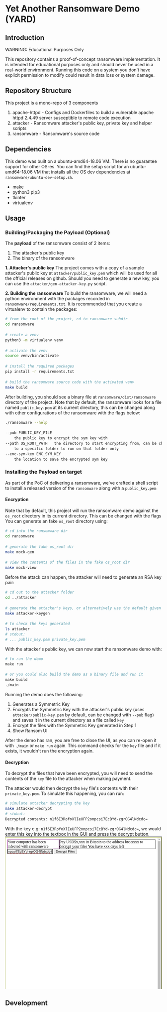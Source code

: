 # Yet Another Ransomware Demo (YARD)

## Introduction
WARNING: Educational Purposes Only

This repository contains a proof-of-concept ransomware implementation. It is intended for educational purposes only and should never be used in a real-world environment. 
Running this code on a system you don't have explicit permission to modify could result in data loss or system damage.

## Repository Structure
This project is a mono-repo of 3 components
1. apache-httpd - Configs and Dockerfiles to build a vulnerable apache httpd 2.4.49 server susceptible to remote code execution
2. attacker - Ransomware attacker's public key, private key and helper scripts
3. ransomware - Ransomware's source code

## Dependencies
This demo was built on a ubuntu-amd64-18.06 VM. There is no guarantee support for other OS-es.
You can find the setup script for an ubuntu-amd64-18.06 VM that installs all the OS dev dependencies at `ransomware/ubuntu-dev-setup.sh`.
- make
- python3 pip3
- tkinter
- virtualenv


## Usage

### Building/Packaging the Payload (Optional)
The **payload** of the ransomware consist of 2 items:
1. The attacker's public key
2. The binary of the ransomware

**1. Attacker's public key**
The project comes with a copy of a sample attacker's public key at `attacker/public_key.pem` which will be used for all the official releases on github.
Should you need to generate a new key, you can use the `attacker/gen-attacker-key.py` script.

**2. Building the ransomware**
To build the ransomware, we will need a python environment with the packages recorded in `ransomware/requirements.txt`.
It is recommended that you create a virtualenv to contain the packages:
```sh
# from the root of the project, cd to ransomware subdir
cd ransomware

# create a venv
python3 -m virtualenv venv

# activate the venv
source venv/bin/activate

# install the required packages
pip install -r requirements.txt

# build the ransomware source code with the activated venv
make build
```

After building, you should see a binary file at `ransomware/dist/ransomware` directory of the project.
Note that by default, the ransomware looks for a file named `public_key.pem` at its current directory, this can be changed along with other configurations of the ransomware with the flags below:
```sh
./ransomware --help

--pub PUBLIC_KEY_FILE
	the public key to encrypt the sym key with
--path OS_ROOT_PATH   the directory to start encrypting from, can be changed
	to a specific folder to run on that folder only
--enc-sym-key ENC_SYM_KEY
	the location to save the encrypted sym key
```

### Installing the Payload on target
As part of the PoC of delivering a ransomware, we've crafted a shell script to install a released version of the `ransomware` along with a `public_key.pem`


#### Encryption
Note that by default, this project will run the ransomware demo against the `os_root` directory in its current directory.
This can be changed with the flags 
You can generate an fake `os_root` directory using:
```sh
# cd into the ransomware dir
cd ransomware

# generate the fake os_root dir
make mock-gen

# view the contents of the files in the fake os_root dir
make mock-view
```

Before the attack can happen, the attacker will need to generate an RSA key pair:
```sh
# cd out to the attacker folder
cd ../attacker

# generate the attacker's keys, or alternatively use the default given keys in the repo
make attacker-keygen

# to check the keys generated
ls attacker
# stdout:
# ... public_key.pem private_key.pem
```

With the attacker's public key, we can now start the ransomware demo with:
```s
# to run the demo
make run

# or you could also build the demo as a binary file and run it
make build
./main
```

Running the demo does the following:
1. Generates a Symmetric Key
2. Encrypts the Symmetric Key with the attacker's public key (uses `attacker/public-key.pem` by default, can be changed with `--pub` flag) and saves it in the current directory as a file called `key`
3. Encrypt the files with the Symmetric Key generated in Step 1
4. Show Ransom UI

After the demo has ran, you are free to close the UI, as you can re-open it with `./main` or `make run` again. This command checks for the `key` file and if it exists, it wouldn't run the encryption again.

#### Decryption
To decrypt the files that have been encrypted, you will need to send the contents of the `key` file to the attacker when making payment.

The attacker would then decrypt the `key` file's contents with their `private_key.pem`.
To simulate this happening, you can run:
```sh
# simulate attacker decrypting the key
make attacker-decrypt
# stdout:
Decrypted contents: n1f6E3RofoXlIeUFP2onpcsi7EcBYd-zgrOG4lNdcdc=
```

With the key e.g: `n1f6E3RofoXlIeUFP2onpcsi7EcBYd-zgrOG4lNdcdc=`, we would enter this key into the textbox in the GUI and press the decrypt button.
![](./docs/demo-decrypt.png)

## Development
